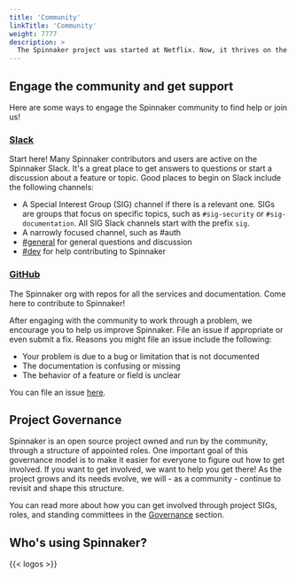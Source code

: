 ```yaml
---
title: 'Community'
linkTitle: 'Community'
weight: 7777
description: >
  The Spinnaker project was started at Netflix. Now, it thrives on the contributions of the broader DevOps community who have adopted it as their Continuous Delivery tool.
---
```


## Engage the community and get support

Here are some ways to engage the Spinnaker community to find help or join us!

### [Slack](https://join.slack.com/t/spinnakerteam/shared_invite/zt-7juwxmx0-nQ4Ud4pJcbuPykX3SXwQrg)

Start here! Many Spinnaker contributors and users are active on the Spinnaker Slack. It's a great place to get answers to questions or start a discussion about a feature or topic. Good places to begin on Slack include the following channels:

- A Special Interest Group (SIG) channel if there is a relevant one. SIGs are groups that focus on specific topics, such as `#sig-security` or `#sig-documentation`. All SIG Slack channels start with the prefix `sig`.
- A narrowly focused channel, such as #auth
- [#general](https://spinnakerteam.slack.com/archives/C091CCWRJ) for general questions and discussion
- [#dev](https://spinnakerteam.slack.com/archives/C0DPVDMQE) for help contributing to Spinnaker

### [GitHub](https://github.com/spinnaker)

The Spinnaker org with repos for all the services and documentation. Come here to contribute to Spinnaker!

After engaging with the community to work through a problem, we encourage you to help us improve Spinnaker. File an issue if appropriate or even submit a fix. Reasons you might file an issue include the following:

- Your problem is due to a bug or limitation that is not documented
- The documentation is confusing or missing
- The behavior of a feature or field is unclear

You can file an issue [here](https://github.com/spinnaker/spinnaker/issues).

## Project Governance

Spinnaker is an open source project owned and run by the community, through a structure of appointed roles. One important goal of this governance model is to make it easier for everyone to figure out how to get involved. If you want to get involved, we want to help you get there! As the project grows and its needs evolve, we will - as a community - continue to revisit and shape this structure.

You can read more about how you can get involved through project SIGs, roles, and standing committees in the [Governance](https://github.com/spinnaker/governance) section.

## Who's using Spinnaker?

{{< logos >}}
